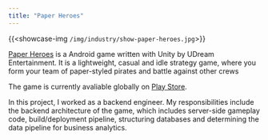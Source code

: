```yaml
---
title: "Paper Heroes"
---
```


{{<showcase-img `/img/industry/show-paper-heroes.jpg`>}}

[Paper Heroes](https://udreamgame.com/paper-heroes%ef%b8%8f/) is a Android game written with Unity by UDream Entertainment. It is a lightweight, casual and idle strategy game, where you form your team of paper-styled pirates and battle against other crews
                
The game is currently avaliable globally on [Play Store](https://play.google.com/store/apps/details?id=com.udream.PaperHero).

In this project, I worked as a backend engineer. My responsibilities include the backend architecture of the game, which includes server-side gameplay code, build/deployment pipeline, structuring databases and determining the data pipeline for business analytics.
